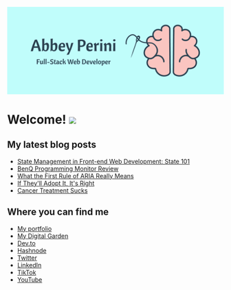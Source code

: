 ![Logo Banner](logobanner.png)

# Welcome! <img src="https://media.giphy.com/media/hvRJCLFzcasrR4ia7z/giphy.gif" width="25px">

## My latest blog posts 
<!-- MEDIUM-STORY-LIST:START -->
- [State Management in Front-end Web Development: State 101](https://dev.to/abbeyperini/state-management-in-front-end-web-development-state-101-48g3)
- [BenQ Programming Monitor Review](https://dev.to/abbeyperini/benq-programming-monitor-review-2jif)
- [What the First Rule of ARIA Really Means](https://dev.to/abbeyperini/what-the-first-rule-of-aria-really-means-192e)
- [If They&#39;ll Adopt It, It&#39;s Right](https://dev.to/abbeyperini/if-theyll-adopt-it-its-right-4152)
- [Cancer Treatment Sucks](https://dev.to/abbeyperini/cancer-treatment-sucks-3ccp)
<!-- MEDIUM-STORY-LIST:END -->

## Where you can find me
* [My portfolio](https://abbeyperini.dev)
* [My Digital Garden](https://abbeyperini.com)
* [Dev.to](https://dev.to/abbeyperini)
* [Hashnode](https://abbeyperini.hashnode.dev/)
* [Twitter](https://twitter.com/AbbeyPerini)
* [LinkedIn](https://www.linkedin.com/in/abigail-perini/)
* [TikTok](https://www.tiktok.com/@abbeyperinicodes)
* [YouTube](https://www.youtube.com/channel/UCJYky0mE6tqM9hMDsQAIrEg)
